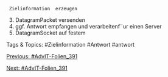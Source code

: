      Zielinformation  erzeugen
  3. DatagramPacket  versenden
  4. ggf. Antwort  empfangen  und
     verarbeitenf¨ur einen Server
  1. DatagramSocket  auf festem

   Tags & Topics:
   #Zielinformation
   #Antwort
   #antwort

[Previous: #AdvIT-Folien_391](AdvIT-Folien_391.md)

[Next: #AdvIT-Folien_391](AdvIT-Folien_391.md)
